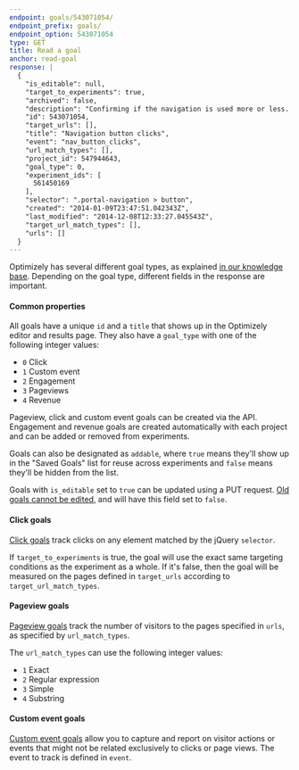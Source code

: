 ```yaml
---
endpoint: goals/543071054/
endpoint_prefix: goals/
endpoint_option: 543071054
type: GET
title: Read a goal
anchor: read-goal
response: |
  {
    "is_editable": null,
    "target_to_experiments": true,
    "archived": false,
    "description": "Confirming if the navigation is used more or less. #nav",
    "id": 543071054,
    "target_urls": [],
    "title": "Navigation button clicks",
    "event": "nav_button_clicks",
    "url_match_types": [],
    "project_id": 547944643,
    "goal_type": 0,
    "experiment_ids": [
      561450169
    ],
    "selector": ".portal-navigation > button",
    "created": "2014-01-09T23:47:51.042343Z",
    "last_modified": "2014-12-08T12:33:27.045543Z",
    "target_url_match_types": [],
    "urls": []
  }
---
```


Optimizely has several different goal types, as explained <a href="https://help.optimizely.com/hc/en-us/articles/200039915-Goals-Overview" target="_blank">in our knowledge base</a>. Depending on the goal type, different fields in the response are important.

#### Common properties

All goals have a unique `id` and a `title` that shows up in the Optimizely editor and results page. They also have a `goal_type` with one of the following integer values:

  * `0` Click
  * `1` Custom event
  * `2` Engagement
  * `3` Pageviews
  * `4` Revenue

Pageview, click and custom event goals can be created via the API. Engagement and revenue goals are created automatically with each project and can be added or removed from experiments.

Goals can also be designated as `addable`, where `true` means they'll show up in the "Saved Goals" list for reuse across experiments and `false` means they'll be hidden from the list.

Goals with `is_editable` set to `true` can be updated using a PUT request. [Old goals cannot be edited](https://help.optimizely.com/hc/en-us/articles/200039915-Goals-Measure-the-success-of-your-experiment#retroactive_goals), and will have this field set to `false`.

#### Click goals

<a href="https://help.optimizely.com/hc/en-us/articles/200039905" target="_blank">Click goals</a> track clicks on any element matched by the jQuery `selector`.

If `target_to_experiments` is true, the goal will use the exact same targeting conditions as the experiment as a whole. If it's false, then the goal will be measured on the pages defined in `target_urls` according to `target_url_match_types`.

#### Pageview goals

<a href="https://help.optimizely.com/hc/en-us/articles/200090069">Pageview goals</a> track the number of visitors to the pages specified in `urls`, as specified by `url_match_types`.

The `url_match_types` can use the following integer values:

* `1` Exact
* `2` Regular expression
* `3` Simple
* `4` Substring

#### Custom event goals

<a href="https://help.optimizely.com/hc/en-us/articles/200039925" target="_blank">Custom event goals</a> allow you to capture and report on visitor actions or events that might not be related exclusively to clicks or page views. The event to track is defined in `event`.
